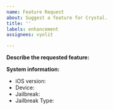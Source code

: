 ```yaml
---
name: Feature Request
about: Suggest a feature for Crystal.
title: ''
labels: enhancement
assignees: vyolit

---
```


**Describe the requested feature:**

**System information:**
- iOS version:
- Device:
- Jailbreak:
- Jailbreak Type:
